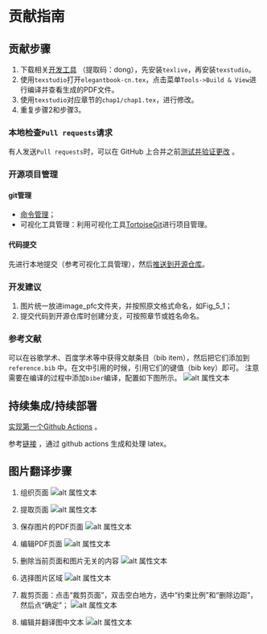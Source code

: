 

# 贡献指南

## 贡献步骤
1. 下载相关[开发工具](https://pan.baidu.com/s/1_ZLBRmA15gJzlRNJZYJElw) （提取码：dong），先安装`texlive`，再安装`texstudio`。
2. 使用`texstudio`打开`elegantbook-cn.tex`，点击菜单`Tools->Build & View`进行编译并查看生成的PDF文件。
3. 使用`texstudio`对应章节的`chap1/chap1.tex`，进行修改。
4. 重复步骤2和步骤3。 

### 本地检查`Pull requests`请求
有人发送`Pull requests`时，可以在 GitHub 上合并之前[测试并验证更改](https://docs.github.com/zh/pull-requests/collaborating-with-pull-requests/reviewing-changes-in-pull-requests/checking-out-pull-requests-locally) 。

### 开源项目管理

#### git管理

- [命令管理](https://blog.csdn.net/weixin_45682261/article/details/124003706)；
- 可视化工具管理：利用可视化工具[TortoiseGit](https://blog.csdn.net/xwnxwn/article/details/108694863)进行项目管理。

#### 代码提交

先进行本地提交（参考可视化工具管理），然后[推送到开源仓库](https://github.com/OpenHUTB/bazaar/issues/19#issuecomment-1471533397)。

### 开发建议

1. 图片统一放进image_pfc文件夹，并按照原文格式命名，如Fig_5_1；
2. 提交代码到开源仓库时创建分支，可按照章节或姓名命名。

### 参考文献
可以在谷歌学术、百度学术等中获得文献条目（bib item），然后把它们添加到`reference.bib`
中。在文中引用的时候，引用它们的键值（bib key）即可。
注意需要在编译的过程中添加`biber`编译，配置如下图所示。
![alt 属性文本](image_pfc/reference_guide.png)


## 持续集成/持续部署
[实现第一个Github Actions](https://docs.github.com/en/actions/quickstart) 。

参考[链接](https://mrturkmen.com/posts/build-release-latex/) ，通过 github actions 生成和处理 latex。


## 图片翻译步骤

1. 组织页面
![alt 属性文本](image/1_organize_page.png)

2. 提取页面
![alt 属性文本](image/2_extract_page.png)

3. 保存图片的PDF页面
![alt 属性文本](image/3_save.png)

4. 编辑PDF页面
![alt 属性文本](image/4_edit_page.png)

5. 删除当前页面和图片无关的内容
![alt 属性文本](image/5_delete_content.png)

6. 选择图片区域
![alt 属性文本](image/6_select_region.png)

7. 裁剪页面：点击“裁剪页面”，双击空白地方，选中“约束比例”和“删除边距”，然后点“确定”；
![alt 属性文本](image/7_delete_region.png)

8. 编辑并翻译图中文本
![alt 属性文本](image/8_edit_words.png)